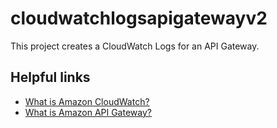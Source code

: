 # cloudwatchlogsapigatewayv2

This project creates a CloudWatch Logs for an API Gateway.

## Helpful links

- [What is Amazon CloudWatch?][1]
- [What is Amazon API Gateway?][2]

[1]: https://docs.aws.amazon.com/AmazonCloudWatch/latest/monitoring/WhatIsCloudWatch.html
[2]: https://docs.aws.amazon.com/apigateway/latest/developerguide/welcome.html